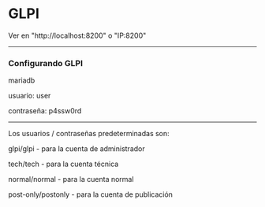 # GLPI 

Ver en "http://localhost:8200" o "IP:8200" 

----------------

### Configurando GLPI

mariadb

usuario: user

contraseña: p4ssw0rd

----------------

Los usuarios / contraseñas predeterminadas son:

glpi/glpi - para la cuenta de administrador

tech/tech - para la cuenta técnica

normal/normal - para la cuenta normal

post-only/postonly - para la cuenta de publicación



